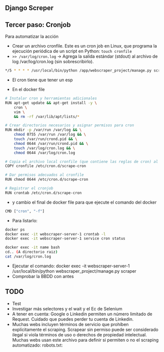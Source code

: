## Django Screper

## Tercer paso: Cronjob

Para automatizar la acción

- Crear un archivo cronfile. Este es un cron job en Linux, que programa la ejecución periódica de un script en Python: ``touch cronfile``
- ``>> /var/log/cron.log`` → Agrega la salida estándar (stdout) al archivo de log /var/log/cron.log (sin sobrescribirlo).

```bash
*/5 * * * * /usr/local/bin/python /app/webscraper_project/manage.py scrape >> /var/log/cron.log 2>&1
```

- El cron tiene que tener un esp

- En el docker file

```bash
# Instalar cron y herramientas adicionales
RUN apt-get update && apt-get install -y \
    cron \
    vim \
    && rm -rf /var/lib/apt/lists/*

# Crear directorios necesarios y asignar permisos para cron
RUN mkdir -p /var/run /var/log && \
    chmod 0755 /var/run /var/log && \
    touch /var/run/crond.pid && \
    chmod 0644 /var/run/crond.pid && \
    touch /var/log/cron.log && \
    chmod 0644 /var/log/cron.log

# Copia el archivo local cronfile (que contiene las reglas de cron) al directorio /etc/cron.d/ con el nombre scrape-cron.
COPY cronfile /etc/cron.d/scrape-cron

# Dar permisos adecuados al cronfile
RUN chmod 0644 /etc/cron.d/scrape-cron

# Registrar el cronjob
RUN crontab /etc/cron.d/scrape-cron
```

- y cambio el final de docker file para que ejecute el comando del docker

```bash
CMD ["cron", "-f"]
```

- Para listarlo:

```bash
docker ps
docker exec -it webscraper-server-1 crontab -l
docker exec -it webscraper-server-1 service cron status

docker exec -it name bash
cd.. (A directorio raiz)
cat /var/log/cron.log
```

- Ejecutar el comando: docker exec -it webscraper-server-1 /usr/local/bin/python webscraper_project/manage.py scraper
- Comprobar la BBDD con antes

## TODO

- Test 
- Investigar más selectores y el wait y el Ec de Selenium
- A tener en cuenta: Google o Linkedin permiten un número limitado de Request. Cuidado que puedes perder tu cuenta de Linkedin.
- Muchas webs incluyen términos de servicio que prohíben explícitamente el scraping. Scrapear sin permiso puede ser considerado ilegal si viola términos de uso o derechos de propiedad intelectual. Muchas webs usan este archivo para definir si permiten o no el scraping automatizado: robots.txt: 
